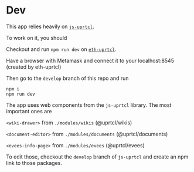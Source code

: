 # Dev

This app relies heavily on [`js-uprtcl`](https://github.com/uprtcl/js-uprtcl).

To work on it, you should

Checkout and run `npm run dev` on [`eth-uprtcl`](https://github.com/uprtcl/eth-uprtcl).

Have a browser with Metamask and connect it to your localhost:8545 (created by eth-uprtcl)

Then go to the `develop` branch of this repo and run

```
npm i
npm run dev
```

The app uses web components from the `js-uprtcl` library. The most important ones are

`<wiki-drawer>` from `./modules/wikis` (@uprtcl/wikis)

`<document-editor>` from `./modules/documents` (@uprtcl/documents)

`<evees-info-page>` from `./modules/evees` (@uprtcl/evees)

To edit those, checkout the `develop` branch of `js-uprtcl` and create an npm link to those packages.
